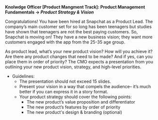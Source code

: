 
**Knolwdge Officer [Product Mangment Track]: Product Management Fundamentals -> _Product Strategy & Vision_**

Congratulations! You have been hired at Snapchat as a Product Lead. The company’s main customer set for so long has been teenagers but studies have shown that teenagers are not the best paying customers. So, Snapchat is moving on! They have a new business vision; they want more customers engaged with the app from the 25-35 age group.

As product lead, what’s your new product vision? How will you achieve it? Are there any product changes that need to be made? And if yes, can you place them in order of priority? The CMO expects a presentation from you outlining your new product vision, strategy, and high-level priorities.

- Guidelines:
  - The presentation should not exceed 15 slides.
  - Present your vision in a way that compels the audience– it’s much better if you can express it in a story format.
  - Your product strategy should cover the following points:
    - The new product’s value proposition and differentiator
    - The new product’s features by order of priority
    - The new product's design & branding (optional)
